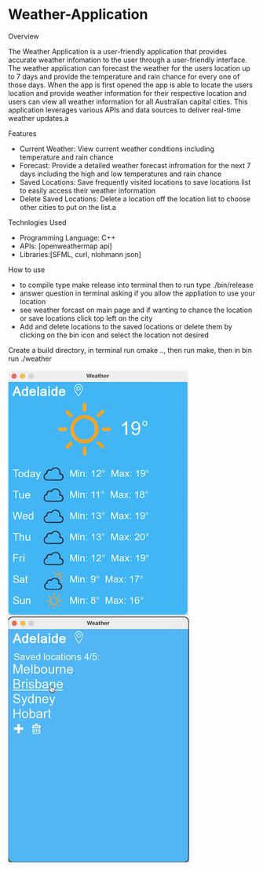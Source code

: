 # Weather-Application

Overview

The Weather Application is a user-friendly application that provides accurate weather infomation to the user through a user-friendly interface. The weather application 
can forecast the weather for the users location up to 7 days and provide the temperature and rain chance for every one of those days. When the app is first opened the app is able to locate the users location and provide weather information for their respective location and users can view all weather information for all Australian capital cities. This application leverages various APIs and data sources to deliver real-time weather updates.a


Features
- Current Weather: View current weather conditions including temperature and rain chance
- Forecast: Provide a detailed weather forecast infromation for the next 7 days including the high and low temperatures and rain chance
- Saved Locations: Save frequently visited locations to save locations list to easily access their weather information
- Delete Saved Locations: Delete a location off the location list to choose other cities to put on the list.a

Technlogies Used
- Programming Language: C++
- APIs: [openweathermap api]
- Libraries:[SFML, curl, nlohmann json]

How to use
- to compile type make release into terminal then to run type ./bin/release
- answer question in terminal asking if you allow the appliation to use your location
- see weather forcast on main page and if wanting to chance the location or save locations click top left on the city
- Add and delete locations to the saved locations or delete them by clicking on the bin icon and select the location not desired


Create a build directory, in terminal run cmake .., then run make, then in bin run ./weather

![alt text](https://github.com/liamblaschka/image-repo/blob/main/Weather-Application/user_location.png)
![alt text](https://github.com/liamblaschka/image-repo/blob/main/Weather-Application/select_location.png)
